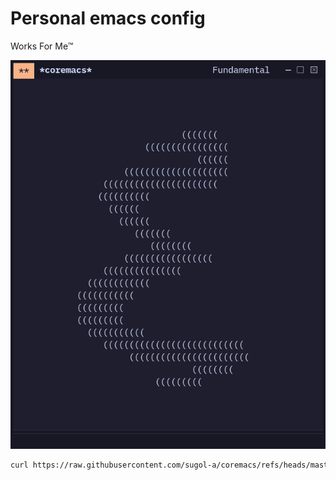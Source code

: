 # Personal emacs config

Works For Me™

![Screenshot](coremacs/screenshot.png)

```bash
curl https://raw.githubusercontent.com/sugol-a/coremacs/refs/heads/master/bootstrap.sh | bash
```
